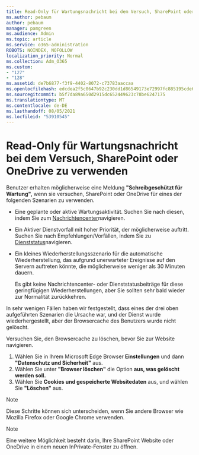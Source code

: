 ```yaml
---
title: Read-Only für Wartungsnachricht bei dem Versuch, SharePoint oder OneDrive zu verwenden
ms.author: pebaum
author: pebaum
manager: pamgreen
ms.audience: Admin
ms.topic: article
ms.service: o365-administration
ROBOTS: NOINDEX, NOFOLLOW
localization_priority: Normal
ms.collection: Adm_O365
ms.custom:
- "127"
- "128"
ms.assetid: de7b6877-f3f9-4402-8072-c73783aaccaa
ms.openlocfilehash: edcdea2f5c0647b92c230dd1d86549173e72997fc885195cde688b3b17710a2c
ms.sourcegitcommit: b5f7da89a650d2915dc652449623c78be6247175
ms.translationtype: MT
ms.contentlocale: de-DE
ms.lasthandoff: 08/05/2021
ms.locfileid: "53910545"
---
```

# <a name="read-only-for-maintenance-message-when-attempting-to-use-sharepoint-or-onedrive"></a>Read-Only für Wartungsnachricht bei dem Versuch, SharePoint oder OneDrive zu verwenden

Benutzer erhalten möglicherweise eine Meldung **"Schreibgeschützt für Wartung",** wenn sie versuchen, SharePoint oder OneDrive für eines der folgenden Szenarien zu verwenden. 

-   Eine geplante oder aktive Wartungsaktivität.  Suchen Sie nach diesen, indem Sie zum [Nachrichtencenter](https://portal.office.com/adminportal/home#/messagecenter)navigieren.
-   Ein Aktiver Dienstvorfall mit hoher Priorität, der möglicherweise auftritt. Suchen Sie nach Empfehlungen/Vorfällen, indem Sie zu [Dienststatus](https://portal.office.com/adminportal/home#/servicehealth)navigieren.
-   Ein kleines Wiederherstellungsszenario für die automatische Wiederherstellung, das aufgrund unerwarteter Ereignisse auf den Servern auftreten könnte, die möglicherweise weniger als 30 Minuten dauern. 
    
    Es gibt keine Nachrichtencenter- oder Dienststatusbeiträge für diese geringfügigen Wiederherstellungen, aber Sie sollten sehr bald wieder zur Normalität zurückkehren.

In sehr wenigen Fällen haben wir festgestellt, dass eines der drei oben aufgeführten Szenarien die Ursache war, und der Dienst wurde wiederhergestellt, aber der Browsercache des Benutzers wurde nicht gelöscht.

Versuchen Sie, den Browsercache zu löschen, bevor Sie zur Website navigieren.

1. Wählen Sie in Ihrem Microsoft Edge Browser **Einstellungen** und dann **"Datenschutz und Sicherheit"** aus.
2. Wählen Sie unter **"Browser löschen"** die Option **aus, was gelöscht werden soll.**
3. Wählen Sie **Cookies und gespeicherte Websitedaten** aus, und wählen Sie **"Löschen"** aus.

>[!Note] 
> Diese Schritte können sich unterscheiden, wenn Sie andere Browser wie Mozilla Firefox oder Google Chrome verwenden.

>[!Note] 
> Eine weitere Möglichkeit besteht darin, Ihre SharePoint Website oder OneDrive in einem neuen InPrivate-Fenster zu öffnen.